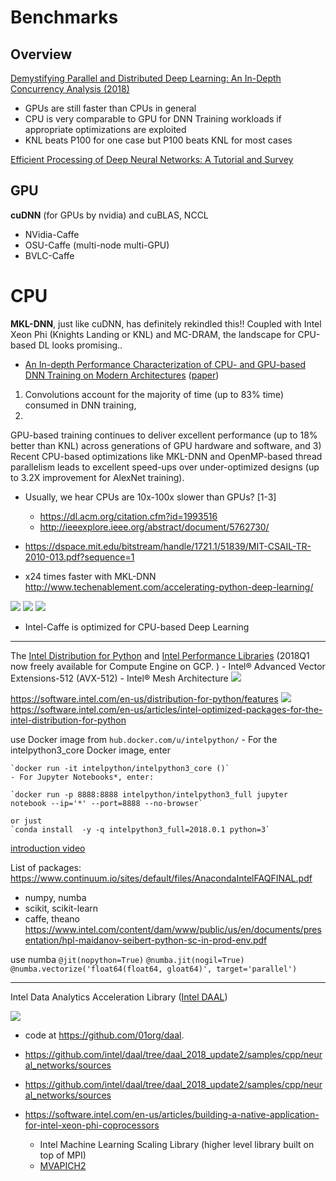 
# Benchmarks


## Overview

[Demystifying Parallel and Distributed Deep Learning: An In-Depth Concurrency Analysis (2018)](
https://spcl.inf.ethz.ch/Publications/.pdf/distdl-preprint.pdf)
- GPUs	are	still	faster	than	CPUs	in	general
- CPU	is	very	comparable	to	GPU	for	DNN	Training	workloads	if	
appropriate	optimizations	are	exploited
- KNL	beats	P100	for	one	case	but	P100	beats	KNL	for	most	cases

[Efficient Processing of Deep Neural Networks:A Tutorial and Survey](https://arxiv.org/pdf/1703.09039.pdf)

## GPU

**cuDNN** (for	GPUs by nvidia)
and cuBLAS, NCCL	

- NVidia-Caffe
- OSU-Caffe (multi-node	 multi-GPU)
- BVLC-Caffe

# CPU 
  
  **MKL-DNN**,	just	like	cuDNN,	has	definitely	rekindled	this!!
Coupled	with	Intel	Xeon	Phi	(Knights	Landing	or	KNL)	and	MC-DRAM,	the	landscape for	CPU-based	DL	looks	promising..
	
- [An In-depth Performance Characterization of CPU- and GPU-based DNN Training on Modern Architectures](mvapich.cse.ohio-state.edu/static/media/talks/slide/awan-mlhpc17.pdf)
([paper](https://dl.acm.org/citation.cfm?id=3146356))

1) Convolutions account for themajority of time (up to 83% time) consumed in DNN training, 
2) GPU-based training continues to deliver excellent performance (upto 18% better than KNL) across generations of GPU hardware andsoftware, and 
3) Recent CPU-based optimizations like MKL-DNNand OpenMP-based thread parallelism leads to excellent speed-upsover under-optimized designs (up to 3.2X improvement for AlexNettraining).

  - Usually,	we	hear	CPUs	are	10x-100x slower	than GPUs?	[1-3]
    - https://dl.acm.org/citation.cfm?id=1993516
    - http://ieeexplore.ieee.org/abstract/document/5762730/
   - https://dspace.mit.edu/bitstream/handle/1721.1/51839/MIT-CSAIL-TR-2010-013.pdf?sequence=1
   
   - x24 times faster with MKL-DNN http://www.techenablement.com/accelerating-python-deep-learning/
   
   ![](http://www.techenablement.com/wp-content/uploads/2017/02/2017-02-20-figure03-1024x469.png)
   ![](http://www.techenablement.com/wp-content/uploads/2017/02/2017-02-20-figure04-1024x419.png)
   ![](http://www.techenablement.com/wp-content/uploads/2017/02/2017-02-20-figure05-1024x412.png)
  
- Intel-Caffe	is	optimized	for	CPU-based	Deep	Learning



----


   
The [Intel Distribution for Python](https://software.intel.com/en-us/distribution-for-python)
    and [Intel Performance Libraries](https://software.intel.com/en-us/performance-libraries) (2018Q1 now freely available for Compute Engine on GCP. )
    - Intel® Advanced Vector Extensions-512 (AVX-512) 
    -  Intel® Mesh Architecture
    ![](https://2.bp.blogspot.com/-JANAVdamHPA/WgvPqPUAUdI/AAAAAAAAEwA/0zOFhMRJtY8L64jcfyVtaixIGR6VdJR0QCLcBGAs/s640/supercomputing-3.png)
   
https://software.intel.com/en-us/distribution-for-python/features
![](https://software.intel.com/sites/default/files/managed/68/1e/Python2018-Math-Functions-Xeon.jpg)
   https://software.intel.com/en-us/articles/intel-optimized-packages-for-the-intel-distribution-for-python
   
   
use Docker image from `hub.docker.com/u/intelpython/`
    - For the intelpython3_core Docker image, enter    
    
    `docker run -it intelpython/intelpython3_core ()`
    - For Jupyter Notebooks*, enter: 
    
    `docker run -p 8888:8888 intelpython/intelpython3_full jupyter notebook --ip='*' --port=8888 --no-browser`
    
    or just
    `conda install  -y -q intelpython3_full=2018.0.1 python=3`
   
[introduction video](https://www.youtube.com/watch?v=rfg279VgtDY)

List of packages: https://www.continuum.io/sites/default/files/AnacondaIntelFAQFINAL.pdf
 - numpy, numba
 - scikit, scikit-learn
 - caffe, theano
     https://www.intel.com/content/dam/www/public/us/en/documents/presentation/hpl-maidanov-seibert-python-sc-in-prod-env.pdf
     
use numba
`@jit(nopython=True)`
`@numba.jit(nogil=True)`
`@numba.vectorize('float64(float64, gloat64)', target='parallel')`

----

Intel Data Analytics Acceleration Library ([Intel DAAL](https://software.intel.com/en-us/blogs/daal))

![](http://www.techenablement.com/wp-content/uploads/2017/02/2017-02-20-figure07-1024x406.png)

- code at https://github.com/01org/daal.
 - https://github.com/intel/daal/tree/daal_2018_update2/samples/cpp/neural_networks/sources
 - https://github.com/intel/daal/tree/daal_2018_update2/samples/cpp/neural_networks/sources
 
 - https://software.intel.com/en-us/articles/building-a-native-application-for-intel-xeon-phi-coprocessors
  
   - Intel	Machine	Learning	Scaling	Library	(higher	level	library	built	on	top	of	MPI) 
   - [MVAPICH2](http://mvapich.cse.ohio-state.edu/)
